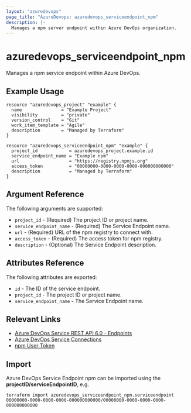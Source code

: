 ```yaml
---
layout: "azuredevops"
page_title: "AzureDevops: azuredevops_serviceendpoint_npm"
description: |-
  Manages a npm server endpoint within Azure DevOps organization.
---
```


# azuredevops_serviceendpoint_npm

Manages a npm service endpoint within Azure DevOps.

## Example Usage

```hcl
resource "azuredevops_project" "example" {
  name               = "Example Project"
  visibility         = "private"
  version_control    = "Git"
  work_item_template = "Agile"
  description        = "Managed by Terraform"
}

resource "azuredevops_serviceendpoint_npm" "example" {
  project_id            = azuredevops_project.example.id
  service_endpoint_name = "Example npm"
  url                   = "https://registry.npmjs.org"
  access_token          = "00000000-0000-0000-0000-000000000000"
  description           = "Managed by Terraform"
}
```

## Argument Reference

The following arguments are supported:

- `project_id` - (Required) The project ID or project name.
- `service_endpoint_name` - (Required) The Service Endpoint name.
- `url` - (Required) URL of the npm registry to connect with.
- `access_token` - (Required) The access token for npm registry.
- `description` - (Optional) The Service Endpoint description.

## Attributes Reference

The following attributes are exported:

- `id` - The ID of the service endpoint.
- `project_id` - The project ID or project name.
- `service_endpoint_name` - The Service Endpoint name.

## Relevant Links

- [Azure DevOps Service REST API 6.0 - Endpoints](https://docs.microsoft.com/en-us/rest/api/azure/devops/serviceendpoint/endpoints?view=azure-devops-rest-6.0)
- [Azure DevOps Service Connections](https://docs.microsoft.com/en-us/azure/devops/pipelines/library/service-endpoints?view=azure-devops&tabs=yaml)
- [npm User Token](https://docs.npmjs.com/about-access-tokens)

## Import

Azure DevOps Service Endpoint npm can be imported using the **projectID/serviceEndpointID**, e.g.

```shell
terraform import azuredevops_serviceendpoint_npm.serviceendpoint 00000000-0000-0000-0000-000000000000/00000000-0000-0000-0000-000000000000
```
